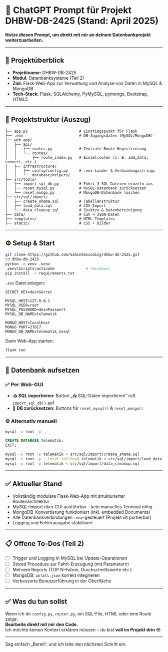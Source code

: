 
# 🔧 ChatGPT Prompt für Projekt DHBW-DB-2425 (Stand: April 2025)

**Nutze diesen Prompt, um direkt mit mir an deinem Datenbankprojekt weiterzuarbeiten.**

---

## 🧠 Projektüberblick

- **Projektname:** DHBW-DB-2425  
- **Modul:** Datenbanksysteme (Teil 2)  
- **Ziel:** Flask-Web-App zur Verwaltung und Analyse von Daten in MySQL & MongoDB  
- **Tech-Stack:** Flask, SQLAlchemy, PyMySQL, pymongo, Bootstrap, HTML5

---

## 📁 Projektstruktur (Auszug)

```
├── app.py                       # Einstiegspunkt für Flask
├── .env                         # DB-Zugangsdaten (MySQL/MongoDB)
├── web_app/
│   ├── api/
│   │   ├── router.py            # Zentrale Route-Registrierung
│   │   └── routes/
│   │       ├── route_index.py   # Einzelrouten (z. B. add_data, convert, etc.)
│   ├── infrastructure/
│   │   ├── config/config.py     # .env-Loader & Verbindungsstrings
│   │   └── database/helpers/
├── src/tools/
│   ├── import_sql_db.py         # Führt 3 SQL-Dateien einzeln aus
│   ├── reset_mysql.py           # MySQL-Datenbank zurücksetzen
│   └── reset_mongo.py           # MongoDB-Datenbank löschen
├── src/sql/import/
│   ├── create_shema.sql         # Tabellenstruktur
│   ├── load_data.sql            # CSV-Import
│   └── data_cleanup.sql         # Zusätze & Datenbereinigung
├── data/                        # CSV + JSON-Daten
├── templates/                   # HTML-Templates
├── static/                      # CSS + Bilder
```

---

## ⚙️ Setup & Start

```bash
git clone https://github.com/Sahinbascoding/dhbw-db-2425.git
cd dhbw-db-2425
python -m venv .venv
.venv\Scripts\activate              # (Windows)
pip install -r requirements.txt
```

`.env` Datei anlegen:

```env
SECRET_KEY=deinSecret

MYSQL_HOST=127.0.0.1
MYSQL_USER=root
MYSQL_PASSWORD=deinPasswort
MYSQL_DB_NAME=telematik

MONGO_HOST=localhost
MONGO_PORT=27017
MONGO_DB_NAME=telematik_nosql
```

Dann Web-App starten:

```bash
flask run
```

---

## 🧰 Datenbank aufsetzen

### ✅ Per Web-GUI  
- 📥 **SQL importieren:** Button „📥 SQL-Daten importieren“ ruft `import_sql_db()` auf  
- 🧹 **DB zurücksetzen:** Buttons für `reset_mysql()` & `reset_mongo()`  

### ⚙️ Alternativ manuell

```bash
mysql -u root -p
```

```sql
CREATE DATABASE telematik;
EXIT;
```

```bash
mysql -u root -p telematik < src/sql/import/create_shema.sql
mysql -u root -p --local-infile=1 telematik < src/sql/import/load_data.sql
mysql -u root -p telematik < src/sql/import/data_cleanup.sql
```

---

## ✅ Aktueller Stand

- Vollständig modulare Flask-Web-App mit strukturierter Routenarchitektur
- MySQL-Import über GUI ausführbar – kein manuelles Terminal nötig
- MongoDB-Konvertierung funktioniert (inkl. embedded Documents)
- Alle Datenbankverbindungen `.env`-gesteuert (Projekt ist portierbar)
- Logging und Fehlerausgabe stabilisiert

---

## 📋 Offene To-Dos (Teil 2)

- [ ] Trigger und Logging in MySQL bei Update-Operationen
- [ ] Stored Procedure zur Fahrt-Erzeugung (mit Parametern)
- [ ] Mehrere Reports (TOP N-Fahrer, Durchschnittswerte etc.)
- [ ] MongoDB: `unfall.json` korrekt integrieren
- [ ] Verbesserte Benutzerführung in der Oberfläche

---

## ✅ Was du tun sollst

Wenn ich dir `config.py`, `router.py`, ein SQL-File, HTML oder eine Route zeige:  
**Bearbeite direkt mit mir den Code.**  
Ich möchte keinen Kontext erklären müssen – du bist **voll im Projekt drin** 😎

---

Sag einfach „Bereit“, und ich leite den nächsten Schritt ein.
